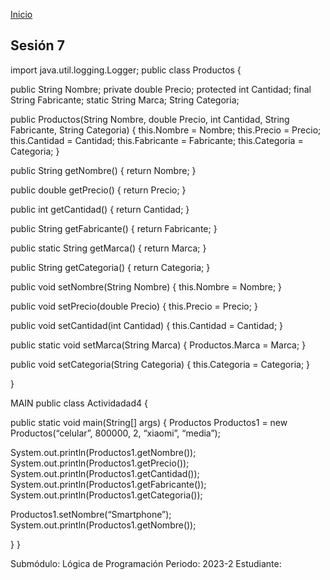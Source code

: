 <!-- No borrar o modificar -->
[Inicio](./index.md)

## Sesión 7 


<!-- Su documentación aquí -->

import java.util.logging.Logger; public class Productos {

public String Nombre; private double Precio; protected int Cantidad; final String Fabricante; static String Marca; String Categoria;

public Productos(String Nombre, double Precio, int Cantidad, String Fabricante, String Categoria) { this.Nombre = Nombre; this.Precio = Precio; this.Cantidad = Cantidad; this.Fabricante = Fabricante; this.Categoria = Categoria; }

public String getNombre() { return Nombre; }

public double getPrecio() { return Precio; }

public int getCantidad() { return Cantidad; }

public String getFabricante() { return Fabricante; }

public static String getMarca() { return Marca; }

public String getCategoria() { return Categoria; }

public void setNombre(String Nombre) { this.Nombre = Nombre; }

public void setPrecio(double Precio) { this.Precio = Precio; }

public void setCantidad(int Cantidad) { this.Cantidad = Cantidad; }

public static void setMarca(String Marca) { Productos.Marca = Marca; }

public void setCategoria(String Categoria) { this.Categoria = Categoria; }

}

MAIN public class Actividadad4 {

public static void main(String[] args) { Productos Productos1 = new Productos(“celular”, 800000, 2, “xiaomi”, “media”);

System.out.println(Productos1.getNombre()); System.out.println(Productos1.getPrecio()); System.out.println(Productos1.getCantidad()); System.out.println(Productos1.getFabricante()); System.out.println(Productos1.getCategoria());

Productos1.setNombre(“Smartphone”); System.out.println(Productos1.getNombre());

} }

Submódulo: Lógica de Programación Periodo: 2023-2
Estudiante: 





